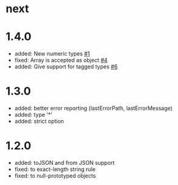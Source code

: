 # next

# 1.4.0
* added: New numeric types [#1](https://github.com/clubedaentrega/validate-fields/issues/1)
* fixed: Array is accepted as object [#4](https://github.com/clubedaentrega/validate-fields/issues/4)
* added: Give support for tagged types [#6](https://github.com/clubedaentrega/validate-fields/issues/6)

# 1.3.0
* added: better error reporting (lastErrorPath, lastErrorMessage)
* added: type '*'
* added: strict option

# 1.2.0
* added: toJSON and from JSON support
* fixed: to exact-length string rule
* fixed: to null-prototyped objects